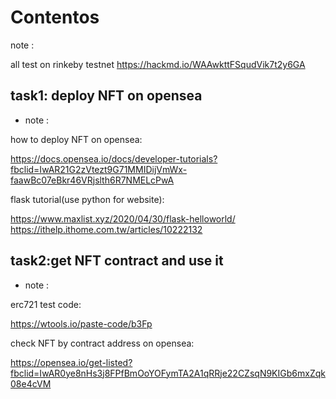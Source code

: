 # Contentos
note : 

all test on rinkeby testnet
https://hackmd.io/WAAwkttFSqudVik7t2y6GA
## task1: deploy NFT on opensea
* note :

how to deploy NFT on opensea:

https://docs.opensea.io/docs/developer-tutorials?fbclid=IwAR21G2zVtezt9G71MMIDijVmWx-faawBc07eBkr46VRjslth6R7NMELcPwA

flask tutorial(use python for website):

https://www.maxlist.xyz/2020/04/30/flask-helloworld/
https://ithelp.ithome.com.tw/articles/10222132

## task2:get NFT contract and use it
* note :

erc721 test code:

https://wtools.io/paste-code/b3Fp

check NFT by contract address on opensea:

https://opensea.io/get-listed?fbclid=IwAR0ye8nHs3j8FPfBmOoYOFymTA2A1qRRje22CZsqN9KIGb6mxZqk08e4cVM